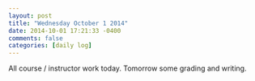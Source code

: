 ```yaml
---
layout: post
title: "Wednesday October 1 2014"
date: 2014-10-01 17:21:33 -0400
comments: false
categories: [daily log]
---
```


All course / instructor work today. Tomorrow some grading and writing.
